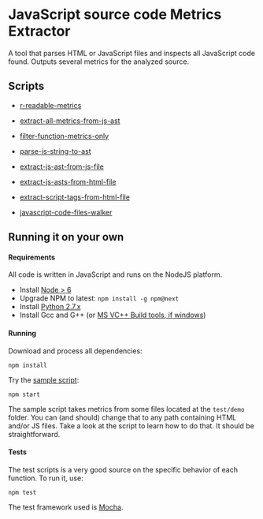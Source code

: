 # JavaScript source code Metrics Extractor

A tool that parses HTML or JavaScript files and inspects all JavaScript
code found. Outputs several metrics for the analyzed source.

## Scripts

- [r-readable-metrics](src/r/r-readable-metrics.js)

- [extract-all-metrics-from-js-ast](src/metrics/extract-all-metrics-from-js-ast.js)
- [filter-function-metrics-only](src/metrics/filter-function-metrics-only.js)

- [parse-js-string-to-ast](src/parsing/js/parse-js-string-to-ast.js)
- [extract-js-ast-from-js-file](src/parsing/js/extract-js-ast-from-js-file.js)
- [extract-js-asts-from-html-file](src/parsing/js/extract-js-asts-from-html-file.js)

- [extract-script-tags-from-html-file](src/parsing/html/extract-script-tags-from-html-file.js)

- [javascript-code-files-walker](src/dirwalking/javascript-code-files-walker.js)

## Running it on your own

#### Requirements

All code is written in JavaScript and runs on the NodeJS platform.

- Install [Node > 6](https://nodejs.org/en/download/)
- Upgrade NPM to latest: `npm install -g npm@next`
- Install [Python 2.7.x](https://www.python.org/download/releases/2.7/)
- Install Gcc and G++ (or [MS VC++ Build tools, if windows](http://acdcjunior.github.io/node-gyp-windows.html))

#### Running

Download and process all dependencies:
 
    npm install
    
Try the [sample script](src/index.js):

    npm start
    
The sample script takes metrics from some files located at the `test/demo` folder.
You can (and should) change that to any path containing HTML and/or JS files.
Take a look at the script to learn how to do that. It should be straightforward.

#### Tests

The test scripts is a very good source on the specific behavior of each function. To run it, use:

    npm test
    
The test framework used is [Mocha](http://mochajs.org).